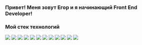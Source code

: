 ### <b>Привет! Меня зовут Егор и я начинающий Front End Developer!</b>
### <b>Мой стек технологий</b>
<img src="https://img.shields.io/badge/HTML5-black?style=for-the-badge&logo=HTML5&logoColor=red"/> <img src="https://img.shields.io/badge/CSS3-black?style=for-the-badge&logo=CSS3&logoColor=blue"/> <img src="https://img.shields.io/badge/JavaScript-black?style=for-the-badge&logo=JavaScript&logoColor=yellow"/> <img src="https://img.shields.io/badge/SASS-black?style=for-the-badge&logo=SASS&logoColor=pink"/> <img src="https://img.shields.io/badge/React-black?style=for-the-badge&logo=React&logoColor=blue"/> <img src="https://img.shields.io/badge/Redux-black?style=for-the-badge&logo=Redux&logoColor=purple"/> <img src="https://img.shields.io/badge/Vue-black?style=for-the-badge&logo=Vue.js&logoColor=green"/> <img src="https://img.shields.io/badge/TypeScript-black?style=for-the-badge&logo=TypeScript&logoColor=blue"/>  <img src="https://img.shields.io/badge/.NET-black?style=for-the-badge&logo=.NET&logoColor=white"/> <img src="https://img.shields.io/badge/Git-black?style=for-the-badge&logo=Git&logoColor=red"/> <img src="https://img.shields.io/badge/BASH-black?style=for-the-badge&logo=GNU Bash&logoColor=white"/> <img src="https://img.shields.io/badge/GitHub-black?style=for-the-badge&logo=GitHub&logoColor=white"/>
